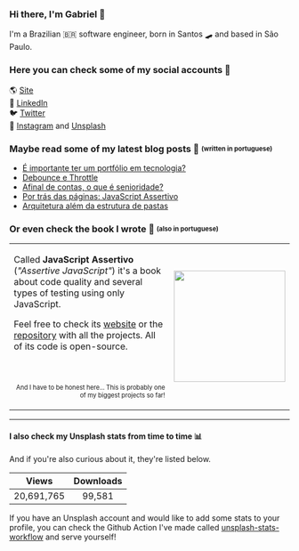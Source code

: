 ### Hi there, I'm Gabriel 👋
I'm a Brazilian 🇧🇷 software engineer, born in Santos 🛹 and based in São Paulo.

### Here you can check some of my social accounts 👤
🌎 [Site](http://gabrieluizramos.com.br/) <br>
💼 [LinkedIn](https://www.linkedin.com/in/gabrieluizramos/) <br>
🐦 [Twitter](https://twitter.com/gabrieluizramos) <br>
📸 [Instagram](https://www.instagram.com/gabrieluizramos/) and [Unsplash](https://unsplash.com/@gabrieluizramos) <br>

### Maybe read some of my latest blog posts 📰 <sub><sup>(written in portuguese)</sup></sub>
<!-- BLOG:START -->
- [É importante ter um portfólio em tecnologia?](https://gabrieluizramos.com.br/e-importante-ter-um-portfolio-em-tecnologia)
- [Debounce e Throttle](https://gabrieluizramos.com.br/debounce-e-throttle)
- [Afinal de contas, o que é senioridade?](https://gabrieluizramos.com.br/afinal-de-contas-o-que-e-senioridade)
- [Por trás das páginas: JavaScript Assertivo](https://gabrieluizramos.com.br/por-tras-das-paginas-do-javascript-assertivo)
- [Arquitetura além da estrutura de pastas](https://gabrieluizramos.com.br/arquitetura-alem-da-estrutura-de-pastas)
<!-- BLOG:END -->

### Or even check the book I wrote 📖 <sub><sup>(also in portuguese)</sup></sub>
<table>
  <tr>
    <td>
      <p>
       Called <b>JavaScript Assertivo</b> (<i>"Assertive JavaScript"</i>) it's a book about code quality and several types of testing using only JavaScript.
      </p>
      <p>
        Feel free to check its <a href="https://javascriptassertivo.com.br/" target="_blank">website</a> or the <a href="https://github.com/gabrieluizramos/javascript-assertivo">repository</a> with all the projects. All of its code is open-source.
      </p>
      <p align="right">
        <br />
        <br />
        <sub><sup>And I have to be honest here... This is probably one of my biggest projects so far!</sup></sub>
      </p>
    </td>
    <td>
      <a href="https://javascriptassertivo.com.br/" target="_blank"><img src="https://github.com/gabrieluizramos/javascript-assertivo/raw/master/website/src/images/cover.png" width="200px" /></a>
    </td>
  </tr>
</table>

---

#### I also check my Unsplash stats from time to time 📊
And if you're also curious about it, they're listed below.
<!-- UNSPLASH-STATS:START -->
| **Views**         | **Downloads**        |
|:-----------------:|:--------------------:|
|20,691,765   | 99,581 |
<!-- UNSPLASH-STATS:END -->

If you have an Unsplash account and would like to add some stats to your profile, you can check the Github Action I've made called [unsplash-stats-workflow](https://github.com/gabrieluizramos/unsplash-stats-workflow) and serve yourself!